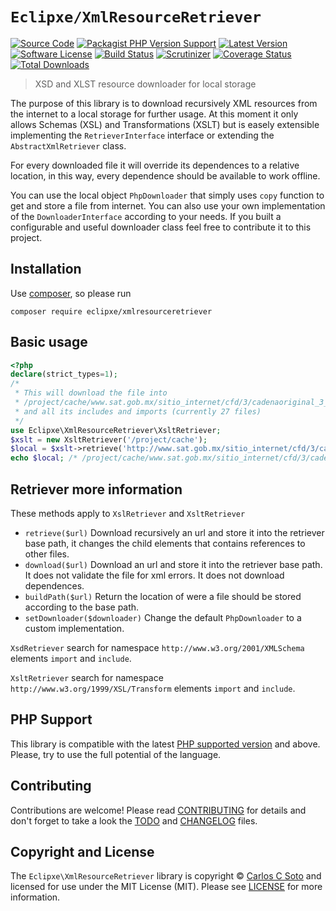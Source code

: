 # `Eclipxe/XmlResourceRetriever`

[![Source Code][badge-source]][source]
[![Packagist PHP Version Support][badge-php-version]][php-version]
[![Latest Version][badge-release]][release]
[![Software License][badge-license]][license]
[![Build Status][badge-build]][build]
[![Scrutinizer][badge-quality]][quality]
[![Coverage Status][badge-coverage]][coverage]
[![Total Downloads][badge-downloads]][downloads]

> XSD and XLST resource downloader for local storage

The purpose of this library is to download recursively XML resources from the internet to a local storage for further usage.
At this moment it only allows Schemas (XSL) and Transformations (XSLT) but is easely extensible implementing the
`RetrieverInterface` interface or extending the `AbstractXmlRetriever` class.

For every downloaded file it will override its dependences to a relative location, in this way, every dependence
should be available to work offline.

You can use the local object `PhpDownloader` that simply uses `copy` function to get and store a file from internet.
You can also use your own implementation of the `DownloaderInterface` according to your needs.
If you built a configurable and useful downloader class feel free to contribute it to this project. 

## Installation

Use [composer](https://getcomposer.org/), so please run
```shell
composer require eclipxe/xmlresourceretriever
```

## Basic usage

```php
<?php
declare(strict_types=1);
/*
 * This will download the file into
 * /project/cache/www.sat.gob.mx/sitio_internet/cfd/3/cadenaoriginal_3_3/cadenaoriginal_3_3.xslt
 * and all its includes and imports (currently 27 files)
 */
use Eclipxe\XmlResourceRetriever\XsltRetriever;
$xslt = new XsltRetriever('/project/cache');
$local = $xslt->retrieve('http://www.sat.gob.mx/sitio_internet/cfd/3/cadenaoriginal_3_3/cadenaoriginal_3_3.xslt');
echo $local; /* /project/cache/www.sat.gob.mx/sitio_internet/cfd/3/cadenaoriginal_3_3/cadenaoriginal_3_3.xslt */
```

## Retriever more information

These methods apply to `XslRetriever` and `XsltRetriever` 

- `retrieve($url)` Download recursively an url and store it into the retriever base path,
  it changes the child elements that contains references to other files.
- `download($url)`  Download an url and store it into the retriever base path.
  It does not validate the file for xml errors. It does not download dependences.
- `buildPath($url)` Return the location of were a file should be stored according to the base path.
- `setDownloader($downloader)` Change the default `PhpDownloader` to a custom implementation.

`XsdRetriever` search for namespace `http://www.w3.org/2001/XMLSchema` elements `import` and `include`.

`XsltRetriever` search for namespace `http://www.w3.org/1999/XSL/Transform` elements `import` and `include`.

## PHP Support

This library is compatible with the latest [PHP supported version](https://www.php.net/supported-versions.php) and above.
Please, try to use the full potential of the language.

## Contributing

Contributions are welcome! Please read [CONTRIBUTING][] for details
and don't forget to take a look the [TODO][] and [CHANGELOG][] files.

## Copyright and License

The `Eclipxe\XmlResourceRetriever` library is copyright © [Carlos C Soto](https://eclipxe.com.mx/)
and licensed for use under the MIT License (MIT). Please see [LICENSE][] for more information.

[contributing]: https://github.com/eclipxe13/XmlResourceRetriever/blob/main/CONTRIBUTING.md
[changelog]: https://github.com/eclipxe13/XmlResourceRetriever/blob/main/docs/CHANGELOG.md
[todo]: https://github.com/eclipxe13/XmlResourceRetriever/blob/main/docs/TODO.md

[source]: https://github.com/eclipxe13/XmlResourceRetriever
[php-version]: https://packagist.org/packages/eclipxe/XmlResourceRetriever
[release]: https://github.com/eclipxe13/XmlResourceRetriever/releases
[license]: https://github.com/eclipxe13/XmlResourceRetriever/blob/main/LICENSE
[build]: https://github.com/eclipxe13/XmlResourceRetriever/actions/workflows/build.yml?query=branch:main
[quality]: https://scrutinizer-ci.com/g/eclipxe13/XmlResourceRetriever/
[coverage]: https://scrutinizer-ci.com/g/eclipxe13/XmlResourceRetriever/code-structure/main/code-coverage
[downloads]: https://packagist.org/packages/eclipxe/XmlResourceRetriever

[badge-source]: https://img.shields.io/badge/source-eclipxe13/XmlResourceRetriever-blue?style=flat-square
[badge-php-version]: https://img.shields.io/packagist/php-v/eclipxe/XmlResourceRetriever?style=flat-square
[badge-release]: https://img.shields.io/github/release/eclipxe13/XmlResourceRetriever?style=flat-square
[badge-license]: https://img.shields.io/github/license/eclipxe13/XmlResourceRetriever?style=flat-square
[badge-build]: https://img.shields.io/github/workflow/status/eclipxe13/XmlResourceRetriever/build/main?style=flat-square
[badge-quality]: https://img.shields.io/scrutinizer/g/eclipxe13/XmlResourceRetriever/main?style=flat-square
[badge-coverage]: https://img.shields.io/scrutinizer/coverage/g/eclipxe13/XmlResourceRetriever/main?style=flat-square
[badge-downloads]: https://img.shields.io/packagist/dt/eclipxe/XmlResourceRetriever?style=flat-square
